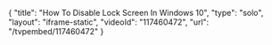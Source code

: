 {
    "title": "How To Disable Lock Screen In Windows 10",
    "type": "solo",
    "layout": "iframe-static",
    "videoId": "117460472",
    "url": "\/tvpembed\/117460472"
}
